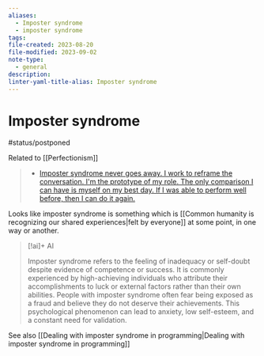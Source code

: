 ```yaml
---
aliases:
  - Imposter syndrome
  - imposter syndrome
tags: 
file-created: 2023-08-20
file-modified: 2023-09-02
note-type:
  - general
description: 
linter-yaml-title-alias: Imposter syndrome
---
```


# Imposter syndrome

#status/postponed

Related to [[Perfectionism]]

> - [Imposter syndrome never goes away. I work to reframe the conversation. I'm the prototype of my role. The only comparison I can have is myself on my best day. If I was able to perform well before, then I can do it again.](https://twitter.com/bryanl/status/1379791377245016067)

Looks like imposter syndrome is something which is [[Common humanity is recognizing our shared experiences|felt by everyone]] at some point, in one way or another.

> [!ai]+ AI
>
> Imposter syndrome refers to the feeling of inadequacy or self-doubt despite evidence of competence or success. It is commonly experienced by high-achieving individuals who attribute their accomplishments to luck or external factors rather than their own abilities. People with imposter syndrome often fear being exposed as a fraud and believe they do not deserve their achievements. This psychological phenomenon can lead to anxiety, low self-esteem, and a constant need for validation.


See also [[Dealing with imposter syndrome in programming|Dealing with imposter syndrome in programming]]

